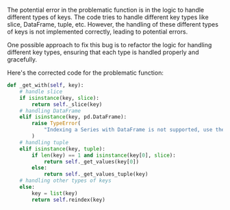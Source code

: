 The potential error in the problematic function is in the logic to handle different types of keys. The code tries to handle different key types like slice, DataFrame, tuple, etc. However, the handling of these different types of keys is not implemented correctly, leading to potential errors.

One possible approach to fix this bug is to refactor the logic for handling different key types, ensuring that each type is handled properly and gracefully.

Here's the corrected code for the problematic function:

```python
def _get_with(self, key):
    # handle slice
    if isinstance(key, slice):
        return self._slice(key)
    # handling DataFrame
    elif isinstance(key, pd.DataFrame):
        raise TypeError(
            "Indexing a Series with DataFrame is not supported, use the appropriate DataFrame column"
        )
    # handling tuple
    elif isinstance(key, tuple):
        if len(key) == 1 and isinstance(key[0], slice):
            return self._get_values(key[0])
        else:
            return self._get_values_tuple(key)
    # handling other types of keys
    else:
        key = list(key)
        return self.reindex(key)
```
